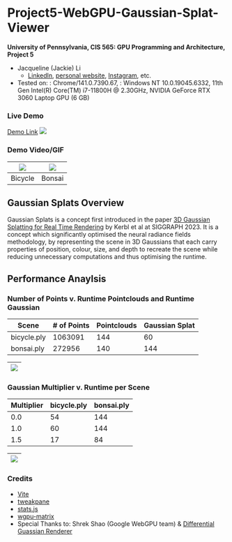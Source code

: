 # Project5-WebGPU-Gaussian-Splat-Viewer

**University of Pennsylvania, CIS 565: GPU Programming and Architecture, Project 5**

* Jacqueline (Jackie) Li
  * [LinkedIn](https://www.linkedin.com/in/jackie-lii/), [personal website](https://sites.google.com/seas.upenn.edu/jacquelineli/home), [Instagram](https://www.instagram.com/sagescherrytree/), etc.
* Tested on: : Chrome/141.0.7390.67, : Windows NT 10.0.19045.6332, 11th Gen Intel(R) Core(TM) i7-11800H @ 2.30GHz, NVIDIA GeForce RTX 3060 Laptop GPU (6 GB)

### Live Demo

[Demo Link](https://sagescherrytree.github.io/Project5-WebGPU-Gaussian-Splat-Viewer-2025/)
[![](img/HUGEHUGEHUGEBIKE.png)](https://sagescherrytree.github.io/Project5-WebGPU-Gaussian-Splat-Viewer-2025/)

### Demo Video/GIF

| ![](img/demo_bicycle.gif) | ![](img/demo_bonsai.gif) |
|:--:|:--:|
| Bicycle | Bonsai |

## Gaussian Splats Overview

Gaussian Splats is a concept first introduced in the paper [3D Gaussian Splatting for Real Time Rendering](https://repo-sam.inria.fr/fungraph/3d-gaussian-splatting/) by Kerbl et al at SIGGRAPH 2023. It is a concept which significantly optimised the neural radiance fields methodology, by representing the scene in 3D Gaussians that each carry properties of position, colour, size, and depth to recreate the scene while reducing unnecessary computations and thus optimising the runtime.

## Performance Anaylsis

### Number of Points v. Runtime Pointclouds and Runtime Gaussian

|    Scene    |  # of Points   | Pointclouds | Gaussian Splat |
|-------------|----------------|-------------|----------------|
| bicycle.ply |     1063091    |     144     |       60       |
| bonsai.ply  |     272956     |     140     |       144      |

| ![](img/pointClouds_v_splats.png) |
|:--:|

### Gaussian Multiplier v. Runtime per Scene

| Multiplier | bicycle.ply | bonsai.ply |
|------------|-------------|------------|
|    0.0     |     54      |    144     |
|    1.0     |     60      |    144     |
|    1.5     |     17      |    84      |

| ![](img/gaussianMult_v_FPS.png) |
|:--:|

### Credits

- [Vite](https://vitejs.dev/)
- [tweakpane](https://tweakpane.github.io/docs//v3/monitor-bindings/)
- [stats.js](https://github.com/mrdoob/stats.js)
- [wgpu-matrix](https://github.com/greggman/wgpu-matrix)
- Special Thanks to: Shrek Shao (Google WebGPU team) & [Differential Guassian Renderer](https://github.com/graphdeco-inria/diff-gaussian-rasterization)
